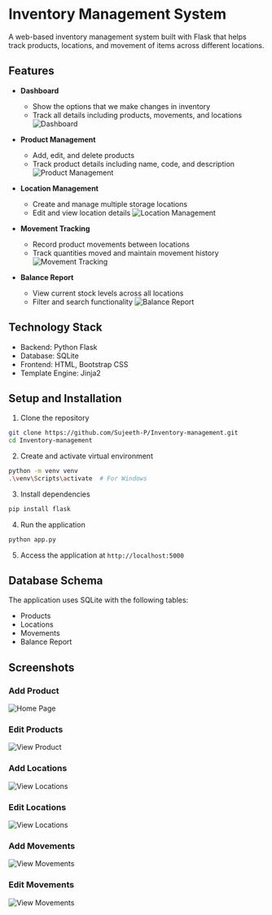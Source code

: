 # Inventory Management System

A web-based inventory management system built with Flask that helps track products, locations, and movement of items across different locations.

## Features

- **Dashboard**
  - Show the options that we make changes in inventory
  - Track all details including products, movements, and locations
  ![Dashboard](screenshots/Home.png)

- **Product Management**
  - Add, edit, and delete products
  - Track product details including name, code, and description
  ![Product Management](screenshots/products.png)

- **Location Management**
  - Create and manage multiple storage locations
  - Edit and view location details
  ![Location Management](screenshots/locations.png)

- **Movement Tracking**
  - Record product movements between locations
  - Track quantities moved and maintain movement history
  ![Movement Tracking](screenshots/movements.png)

- **Balance Report**
  - View current stock levels across all locations
  - Filter and search functionality
  ![Balance Report](screenshots/balancereport.png)

## Technology Stack

- Backend: Python Flask
- Database: SQLite
- Frontend: HTML, Bootstrap CSS
- Template Engine: Jinja2

## Setup and Installation

1. Clone the repository
```bash
git clone https://github.com/Sujeeth-P/Inventory-management.git
cd Inventory-management
```

2. Create and activate virtual environment
```bash
python -m venv venv
.\venv\Scripts\activate  # For Windows
```

3. Install dependencies
```bash
pip install flask
```

4. Run the application
```bash
python app.py
```

5. Access the application at `http://localhost:5000`

## Database Schema

The application uses SQLite with the following tables:
- Products
- Locations
- Movements
- Balance Report

## Screenshots

### Add Product
![Home Page](screenshots/addproducts.png)

### Edit Products
![View Product](screenshots/editproducts.png)

### Add Locations
![View Locations](screenshots/addlocation.png)

### Edit Locations
![View Locations](screenshots/editllocation.png)

### Add Movements
![View Movements](screenshots/addmovement.png)

### Edit Movements
![View Movements](screenshots/editmovements.png)
